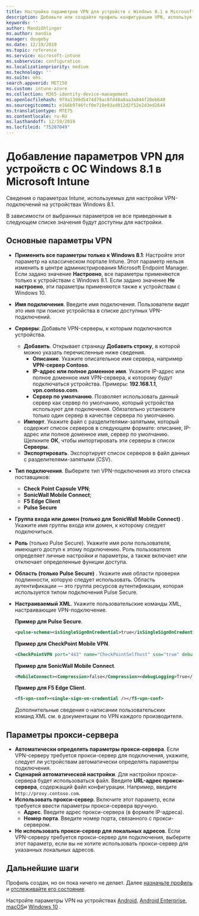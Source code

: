 ```yaml
---
title: Настройка параметров VPN для устройств с Windows 8.1 в Microsoft Intune — Azure | Документация Майкрософт
description: Добавьте или создайте профиль конфигурации VPN, используя параметры конфигурации виртуальной частной сети (VPN), включая сведения о подключении, и параметры прокси-сервера для включения IP-адреса или полного доменного имени, а также порт TCP в Microsoft Intune на устройствах под Windows 8.1.
keywords: ''
author: MandiOhlinger
ms.author: mandia
manager: dougeby
ms.date: 12/19/2019
ms.topic: reference
ms.service: microsoft-intune
ms.subservice: configuration
ms.localizationpriority: medium
ms.technology: ''
ms.suite: ems
search.appverid: MET150
ms.custom: intune-azure
ms.collection: M365-identity-device-management
ms.openlocfilehash: 9f9a1399d5474d79ac8fd48a8aa3a844f20eb640
ms.sourcegitcommit: e166b9746fcf0e710e93ad012d2f52e2d3ed2644
ms.translationtype: MTE75
ms.contentlocale: ru-RU
ms.lasthandoff: 12/19/2019
ms.locfileid: "75207049"
---
```

# <a name="add-vpn-settings-on-windows-81-devices-in-microsoft-intune"></a>Добавление параметров VPN для устройств с ОС Windows 8.1 в Microsoft Intune



Сведения о параметрах Intune, используемых для настройки VPN-подключений на устройствах Windows 8.1.

В зависимости от выбранных параметров не все приведенные в следующем списке значения будут доступны для настройки.

## <a name="base-vpn-settings"></a>Основные параметры VPN

- **Применить все параметры только к Windows 8.1**: Настройте этот параметр на классическом портале Intune. Этот параметр нельзя изменить в центре администрирования Microsoft Endpoint Manager. Если задано значение **Настроено**, все параметры применяются только к устройствам с Windows 8.1. Если задано значение **Не настроено**, эти параметры применяются также к устройствам с Windows 10.
- **Имя подключения**. Введите имя подключения. Пользователи видят это имя при поиске устройства в списке доступных VPN-подключений.
- **Серверы**: Добавьте VPN-серверы, к которым подключаются устройства.
  - **Добавить**. Открывает страницу **Добавить строку**, в которой можно указать перечисленные ниже сведения.
    - **Описание**. Укажите описательное имя сервера, например **VPN-сервер Contoso**.
    - **IP-адрес или полное доменное имя**. Укажите IP-адрес или полное доменное имя VPN-сервера, к которому будут подключаться устройства. Примеры: **192.168.1.1**, **vpn.contoso.com**.
    - **Сервер по умолчанию**. Позволяет использовать данный сервер как сервер по умолчанию, который устройства используют для подключения. Обязательно установите только один сервер в качестве сервера по умолчанию.
  - **Импорт**. Укажите файл с разделителями-запятыми, который содержит список серверов в следующем формате: описание, IP-адрес или полное доменное имя, сервер по умолчанию. Щелкните **ОК**, чтобы импортировать эти серверы в список **Серверы**.
  - **Экспортировать**. Экспортирует список серверов в файл данных с разделителями-запятыми (CSV).

- **Тип подключения**. Выберите тип VPN-подключения из этого списка поставщиков:
  - **Check Point Capsule VPN**;
  - **SonicWall Mobile Connect**;
  - **F5 Edge Client**
  - **Pulse Secure**

<!--- **Fingerprint** (Check Point Capsule VPN only): Specify a string (for example, "Contoso Fingerprint Code") that will be used to verify that the VPN server can be trusted. A fingerprint can be sent to the client so it knows to trust any server that presents the same fingerprint when connecting. If the device doesn’t already have the fingerprint, it will prompt the user to trust the VPN server that they are connecting to while showing the fingerprint. (The user manually verifies the fingerprint and chooses **trust** to connect.) --->

- **Группа входа или домен (только для SonicWall Mobile Connect)** . Укажите имя группы входа или домен, к которому следует подключиться.

- **Роль** (только Pulse Secure). Укажите имя роли пользователя, имеющего доступ к этому подключению. Роль пользователя определяет личные настройки и параметры, а также включает или отключает определенные функции доступа.

- **Область (только Pulse Secure)** . Укажите имя области проверки подлинности, которую следует использовать. Область аутентификации — это группа ресурсов аутентификации, которая используется типом подключения Pulse Secure.

- **Настраиваемый XML**. Укажите пользовательские команды XML, настраивающие VPN-подключение.

  **Пример для Pulse Secure**.

  ```xml
  <pulse-schema><isSingleSignOnCredential>true</isSingleSignOnCredential></pulse-schema>
  ```

  **Пример для CheckPoint Mobile VPN**.

  ```xml
  <CheckPointVPN port="443" name="CheckPointSelfhost" sso="true" debug="3" />
  ```

  **Пример для SonicWall Mobile Connect**.

  ```xml
  <MobileConnect><Compression>false</Compression><debugLogging>True</debugLogging><packetCapture>False</packetCapture></MobileConnect>
  ```

  **Пример для F5 Edge Client**.

  ```xml
  <f5-vpn-conf><single-sign-on-credential /></f5-vpn-conf>
  ```

  Дополнительные сведения о написании пользовательских команд XML см. в документации по VPN каждого производителя.

## <a name="proxy-settings"></a>Параметры прокси-сервера

- **Автоматически определять параметры прокси-сервера**. Если VPN-серверу требуется прокси-сервер для подключения, укажите, следует ли устройствам автоматически определять параметры подключения.
- **Сценарий автоматической настройки**. Для настройки прокси-сервера будет использоваться файл. Введите **URL-адрес прокси-сервера**, содержащий файл конфигурации. Например, введите `http://proxy.contoso.com`.
- **Использовать прокси-сервер**. Включите этот параметр, если требуется ввести параметры прокси-сервера вручную.
  - **Адрес**. Введите адрес прокси-сервера (в формате IP-адреса).
  - **Номер порта**. Введите номер порта, связанного с прокси-сервером.
- **Не использовать прокси-сервер для локальных адресов**. Если VPN-серверу требуется прокси-сервер для подключения, выберите этот параметр, если вы не хотите использовать прокси-сервер для указанных локальных адресов.

## <a name="next-steps"></a>Дальнейшие шаги

Профиль создан, но он пока ничего не делает. Далее [назначьте профиль](device-profile-assign.md) и [отслеживайте его состояние](device-profile-monitor.md).

Настройте параметры VPN на устройствах [Android](vpn-settings-android.md), [Android Enterprise](vpn-settings-android-enterprise.md), [macOS](vpn-settings-macos.md)и [Windows 10](vpn-settings-windows-10.md) .
